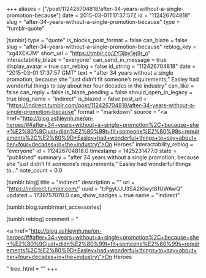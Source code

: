 +++
aliases = ["/post/112426704818/after-34-years-without-a-single-promotion-because"]
date = 2015-03-01T17:37:57Z
id = "112426704818"
slug = "after-34-years-without-a-single-promotion-because"
type = "tumblr-quote"

[tumblr]
type = "quote"
is_blocks_post_format = false
can_blaze = false
slug = "after-34-years-without-a-single-promotion-because"
reblog_key = "xg4XEKJM"
short_url = "https://tmblr.co/ZY3jby1ej9r_o"
interactability_blaze = "everyone"
can_send_in_message = true
display_avatar = true
can_reblog = false
id_string = "112426704818"
date = "2015-03-01 17:37:57 GMT"
text = "after 34 years without a single promotion, because she “just didn’t fit someone’s requirements,” Easley had wonderful things to say about her four decades in the industry"
can_like = false
can_reply = false
is_blaze_pending = false
should_open_in_legacy = true
blog_name = "indirect"
is_blazed = false
post_url = "https://indirect.tumblr.com/post/112426704818/after-34-years-without-a-single-promotion-because"
format = "markdown"
source = "<a href=\"http://blog.ashleynh.me/on-heroes/##after+34+years+without+a+single+promotion%2C+because+she+%E2%80%9Cjust+didn%E2%80%99t+fit+someone%E2%80%99s+requirements%2C%E2%80%9D+Easley+had+wonderful+things+to+say+about+her+four+decades+in+the+industry\">On Heroes</a>"
interactability_reblog = "everyone"
id = 112426704818.0
timestamp = 1425231477.0
state = "published"
summary = "after 34 years without a single promotion, because she “just didn’t fit someone’s requirements,” Easley had wonderful things to..."
note_count = 0.0

[tumblr.blog]
title = "indirect"
description = ""
url = "https://indirect.tumblr.com/"
uuid = "t:PgyUJU3SA2Klwyt81UWAwQ"
updated = 1739757070.0
can_show_badges = true
name = "indirect"

[tumblr.blog.tumblrmart_accessories]

[tumblr.reblog]
comment = "<p><a href=\"http://blog.ashleynh.me/on-heroes/##after+34+years+without+a+single+promotion%2C+because+she+%E2%80%9Cjust+didn%E2%80%99t+fit+someone%E2%80%99s+requirements%2C%E2%80%9D+Easley+had+wonderful+things+to+say+about+her+four+decades+in+the+industry\">On Heroes</a></p>"
tree_html = ""
+++
